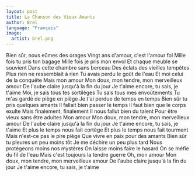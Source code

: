 ```yaml
---
layout: post
title: La Chanson des Vieux Amants
author: Brel
language: "Français"
image:
  artist: brel.png
---
```

Bien sûr, nous eûmes des orages
Vingt ans d'amour, c'est l'amour fol
Mille fois tu pris ton bagage
Mille fois je pris mon envol
Et chaque meuble se souvient
Dans cette chambre sans berceau
Des éclats des vieilles tempêtes
Plus rien ne ressemblait à rien
Tu avais perdu le goût de l'eau
Et moi celui de la conquête
Mais mon amour
Mon doux, mon tendre, mon merveilleux amour
De l'aube claire jusqu'à la fin du jour
Je t'aime encore, tu sais, je t'aime
Moi, je sais tous tes sortilèges
Tu sais tous mes envoûtements
Tu m'as gardé de piège en piège
Je t'ai perdue de temps en temps
Bien sûr tu pris quelques amants
Il fallait bien passer le temps
Il faut bien que le corps exulte
Mais finalement, finalement
Il nous fallut bien du talent
Pour être vieux sans être adultes
Mon amour
Mon doux, mon tendre, mon merveilleux amour
De l'aube claire jusqu'à la fin du jour
Je t'aime encore, tu sais, je t'aime
Et plus le temps nous fait cortège
Et plus le temps nous fait tourment
Mais n'est-ce pas le pire piège
Que vivre en paix pour des amants
Bien sûr tu pleures un peu moins tôt
Je me déchire un peu plus tard
Nous protégeons moins nos mystères
On laisse moins faire le hasard
On se méfie du fil de l'eau
Mais c'est toujours la tendre guerre
Oh, mon amour
Mon doux, mon tendre, mon merveilleux amour
De l'aube claire jusqu'à la fin du jour
Je t'aime encore, tu sais, je t'aime
